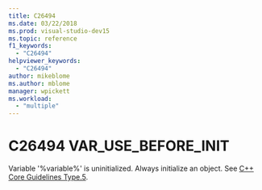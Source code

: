 ```yaml
---
title: C26494
ms.date: 03/22/2018
ms.prod: visual-studio-dev15
ms.topic: reference
f1_keywords:
  - "C26494"
helpviewer_keywords:
  - "C26494"
author: mikeblome
ms.author: mblome
manager: wpickett
ms.workload:
  - "multiple"
---
```

# C26494 VAR_USE_BEFORE_INIT

Variable '%variable%' is uninitialized. Always initialize an object. See [C++ Core Guidelines Type.5](https://github.com/isocpp/CppCoreGuidelines/blob/master/CppCoreGuidelines.md#SS-type).
